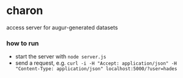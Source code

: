 # charon
access server for augur-generated datasets

### how to run
* start the server with `node server.js`
* send a request, e.g. `curl -i -H "Accept: application/json" -H "Content-Type: application/json" localhost:5000/?user=hades`
